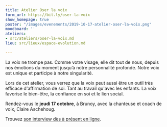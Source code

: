 ```yaml
---
title: Atelier Oser la voix
form_url: https://bit.ly/oser-la-voix
show_homepage: true
poster: "/images/evenements/2019-10-17-atelier-oser-la-voix.png"
moodboard: ''
ateliers:
- src/ateliers/oser-la-voix.md
lieu: src/lieux/espace-evolution.md

---
```

La voix ne trompe pas. Comme votre visage, elle dit tout de nous, depuis nos émotions du moment jusqu’à notre personnalité profonde. Notre voix est unique et participe à notre singularité.

Lors de cet atelier, vous verrez que la voix peut aussi être un outil très efficace d'affirmation de soi. Tant au travail qu'avec les enfants. La voix favorise le bien-être, la confiance en soi et le lien social.

Rendez-vous le **jeudi 17 octobre**, à Brunoy, avec la chanteuse et coach de voix, Claire Aschehoug.

Trouvez [son interview dès à présent en ligne](https://precious-prana.com/interviews/claire-aschehoug/).